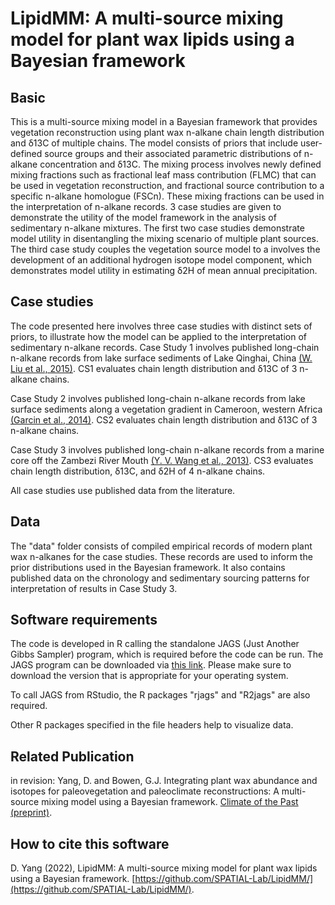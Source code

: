 # LipidMM: A multi-source mixing model for plant wax lipids using a Bayesian framework

## Basic
This is a multi-source mixing model in a Bayesian framework that provides vegetation reconstruction using plant wax n-alkane chain length distribution and δ13C of multiple chains. The model consists of priors that include user-defined source groups and their associated parametric distributions of n-alkane concentration and δ13C. The mixing process involves newly defined mixing fractions such as fractional leaf mass contribution (FLMC) that can be used in vegetation reconstruction, and fractional source contribution to a specific n-alkane homologue (FSCn). These mixing fractions can be used in the interpretation of n-alkane records. 3 case studies are given to demonstrate the utility of the model framework in the analysis of sedimentary n-alkane mixtures. The first two case studies demonstrate model utility in disentangling the mixing scenario of multiple plant sources. The third case study couples the vegetation source model to a involves the development of an additional hydrogen isotope model component, which demonstrates model utility in estimating δ2H of mean annual precipitation.

## Case studies
The code presented here involves three case studies with distinct sets of priors, to illustrate how the model can be applied to the interpretation of sedimentary n-alkane records. 
Case Study 1 involves published long-chain n-alkane records from lake surface sediments of Lake Qinghai, China [(W. Liu et al., 2015)](https://doi.org/10.1016/j.orggeochem.2015.03.017). CS1 evaluates chain length distribution and δ13C of 3 n-alkane chains.

Case Study 2 involves published long-chain n-alkane records from lake surface sediments along a vegetation gradient in Cameroon, western Africa [(Garcin et al., 2014)](https://doi.org/10.1016/j.gca.2014.07.004). CS2 evaluates chain length distribution and δ13C of 3 n-alkane chains. 

Case Study 3 involves published long-chain n-alkane records from a marine core off the Zambezi River Mouth [(Y. V. Wang et al., 2013)](https://doi.org/10.1016/j.gca.2012.10.016). CS3 evaluates chain length distribution, δ13C, and δ2H of 4 n-alkane chains.

All case studies use published data from the literature.

## Data
The "data" folder consists of compiled empirical records of modern plant wax n-alkanes for the case studies. These records are used to inform the prior distributions used in the Bayesian framework. It also contains published data on the chronology and sedimentary sourcing patterns for interpretation of results in Case Study 3.

## Software requirements
The code is developed in R calling the standalone JAGS (Just Another Gibbs Sampler) program, which is required before the code can be run. The JAGS program can be downloaded via [this link](https://sourceforge.net/projects/mcmc-jags/). Please make sure to download the version that is appropriate for your operating system.

To call JAGS from RStudio, the R packages "rjags" and "R2jags" are also required.

Other R packages specified in the file headers help to visualize data.

## Related Publication
in revision: Yang, D. and Bowen, G.J. Integrating plant wax abundance and isotopes for paleovegetation and paleoclimate reconstructions: A multi-source mixing model using a Bayesian framework. [Climate of the Past (preprint)](https://egusphere.copernicus.org/preprints/2022/egusphere-2022-23/).

## How to cite this software
D. Yang (2022), LipidMM: A multi-source mixing model for plant wax lipids using a Bayesian framework. [https://github.com/SPATIAL-Lab/LipidMM/](https://github.com/SPATIAL-Lab/LipidMM/).